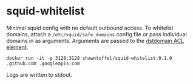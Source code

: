 # squid-whitelist

Minimal squid config with no default outbound access. To whitelist domains, attach a `/etc/squid/safe_domains` config file or pass individual domains in as arguments. Arguments are passed to the [dstdomain ACL element](http://www.squid-cache.org/Doc/config/acl).
```
docker run -it -p 3128:3128 shawntoffel/squid-whitelist:0.1.0 .github.com .googleapis.com
```

Logs are written to stdout. 
